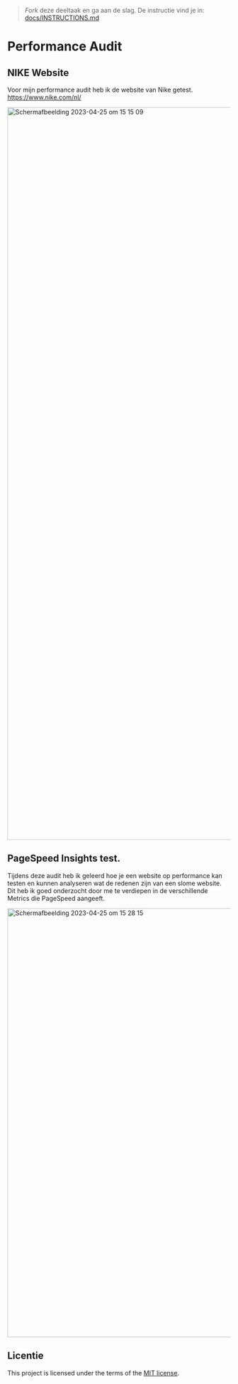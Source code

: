 > _Fork_ deze deeltaak en ga aan de slag. De instructie vind je in: [docs/INSTRUCTIONS.md](docs/INSTRUCTIONS.md)

# Performance Audit 

## NIKE Website

Voor mijn performance audit heb ik de website van Nike getest. https://www.nike.com/nl/

<img width="1650" alt="Scherm­afbeelding 2023-04-25 om 15 15 09" src="https://user-images.githubusercontent.com/112856590/234288069-9888d13b-e41d-4fab-8899-46f616b85bc3.png">

## PageSpeed Insights test. 

Tijdens deze audit heb ik geleerd hoe je een website op performance kan testen en kunnen analyseren wat de redenen zijn van een slome website. 
Dit heb ik goed onderzocht door me te verdiepen in de verschillende Metrics die PageSpeed aangeeft. 

<img width="966" alt="Scherm­afbeelding 2023-04-25 om 15 28 15" src="https://user-images.githubusercontent.com/112856590/234291978-600afd37-b1b0-4064-ba4b-1be0cca93ee7.png">


## Licentie

This project is licensed under the terms of the [MIT license](./LICENSE).

